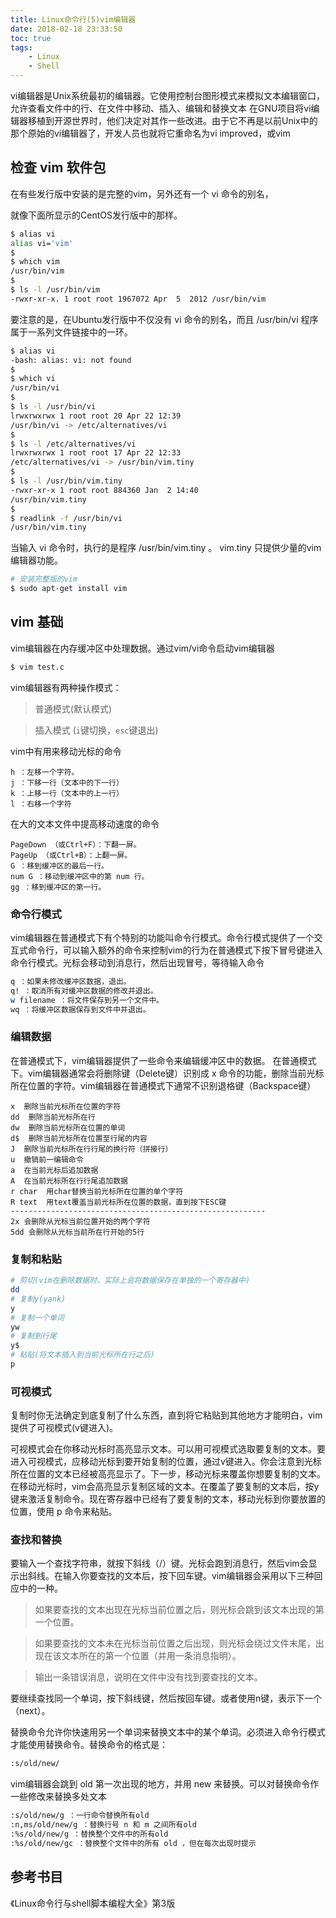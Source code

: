 ```yaml
---
title: Linux命令行(5)vim编辑器
date: 2018-02-18 23:33:50
toc: true
tags: 
    - Linux
    - Shell
---
```

vi编辑器是Unix系统最初的编辑器。它使用控制台图形模式来模拟文本编辑窗口，允许查看文件中的行、在文件中移动、插入、编辑和替换文本
在GNU项目将vi编辑器移植到开源世界时，他们决定对其作一些改进。由于它不再是以前Unix中的那个原始的vi编辑器了，开发人员也就将它重命名为vi improved，或vim

## 检查 vim 软件包

在有些发行版中安装的是完整的vim，另外还有一个 vi 命令的别名，

就像下面所显示的CentOS发行版中的那样。

```bash
$ alias vi
alias vi='vim'
$
$ which vim
/usr/bin/vim
$
$ ls -l /usr/bin/vim
-rwxr-xr-x. 1 root root 1967072 Apr  5  2012 /usr/bin/vim
```

要注意的是，在Ubuntu发行版中不仅没有 vi 命令的别名，而且 /usr/bin/vi 程序属于一系列文件链接中的一环。

```bash
$ alias vi
-bash: alias: vi: not found
$
$ which vi
/usr/bin/vi
$
$ ls -l /usr/bin/vi
lrwxrwxrwx 1 root root 20 Apr 22 12:39 
/usr/bin/vi -> /etc/alternatives/vi
$
$ ls -l /etc/alternatives/vi
lrwxrwxrwx 1 root root 17 Apr 22 12:33 
/etc/alternatives/vi -> /usr/bin/vim.tiny
$
$ ls -l /usr/bin/vim.tiny
-rwxr-xr-x 1 root root 884360 Jan  2 14:40 
/usr/bin/vim.tiny
$
$ readlink -f /usr/bin/vi
/usr/bin/vim.tiny
```

当输入 vi 命令时，执行的是程序 /usr/bin/vim.tiny 。 vim.tiny 只提供少量的vim编辑器功能。

```bash
# 安装完整版的vim
$ sudo apt-get install vim
```

## vim 基础

vim编辑器在内存缓冲区中处理数据。通过vim/vi命令启动vim编辑器 
```bash
$ vim test.c
```

vim编辑器有两种操作模式： 

>  普通模式(默认模式)

>  插入模式 (`i`键切换，`esc`键退出)

vim中有用来移动光标的命令

```
h ：左移一个字符。
j ：下移一行（文本中的下一行）
k ：上移一行（文本中的上一行）
l ：右移一个字符
```

在大的文本文件中提高移动速度的命令

```
PageDown （或Ctrl+F）：下翻一屏。
PageUp （或Ctrl+B）：上翻一屏。
G ：移到缓冲区的最后一行。
num G ：移动到缓冲区中的第 num 行。
gg ：移到缓冲区的第一行。
```

### 命令行模式

vim编辑器在普通模式下有个特别的功能叫命令行模式。命令行模式提供了一个交互式命令行，可以输入额外的命令来控制vim的行为在普通模式下按下冒号键进入命令行模式。光标会移动到消息行，然后出现冒号，等待输入命令

```bash
q ：如果未修改缓冲区数据，退出。
q! ：取消所有对缓冲区数据的修改并退出。
w filename ：将文件保存到另一个文件中。
wq ：将缓冲区数据保存到文件中并退出。
```

### 编辑数据

在普通模式下，vim编辑器提供了一些命令来编辑缓冲区中的数据。 在普通模式下。vim编辑器通常会将删除键（Delete键）识别成 x 命令的功能，删除当前光标所在位置的字符。vim编辑器在普通模式下通常不识别退格键（Backspace键）

```
x  删除当前光标所在位置的字符 
dd  删除当前光标所在行 
dw  删除当前光标所在位置的单词 
d$  删除当前光标所在位置至行尾的内容 
J  删除当前光标所在行行尾的换行符（拼接行） 
u  撤销前一编辑命令 
a  在当前光标后追加数据 
A  在当前光标所在行行尾追加数据 
r char  用char替换当前光标所在位置的单个字符 
R text  用text覆盖当前光标所在位置的数据，直到按下ESC键
---------------------------------------------------------
2x 会删除从光标当前位置开始的两个字符
5dd 会删除从光标当前所在行开始的5行
```

### 复制和粘贴

```bash
# 剪切(vim在删除数据时，实际上会将数据保存在单独的一个寄存器中)
dd
# 复制y(yank)
y
# 复制一个单词
yw
# 复制到行尾
y$
# 粘贴(将文本插入到当前光标所在行之后)
p
```

### 可视模式

复制时你无法确定到底复制了什么东西，直到将它粘贴到其他地方才能明白，vim提供了可视模式(v键进入)。

可视模式会在你移动光标时高亮显示文本。可以用可视模式选取要复制的文本。要进入可视模式，应移动光标到要开始复制的位置，通过v键进入。你会注意到光标所在位置的文本已经被高亮显示了。下一步，移动光标来覆盖你想要复制的文本。在移动光标时，vim会高亮显示复制区域的文本。在覆盖了要复制的文本后，按y键来激活复制命令。现在寄存器中已经有了要复制的文本，移动光标到你要放置的位置，使用 p 命令来粘贴。

### 查找和替换

要输入一个查找字符串，就按下斜线（/）键。光标会跑到消息行，然后vim会显示出斜线。在输入你要查找的文本后，按下回车键。vim编辑器会采用以下三种回应中的一种。

> 如果要查找的文本出现在光标当前位置之后，则光标会跳到该文本出现的第一个位置。

> 如果要查找的文本未在光标当前位置之后出现，则光标会绕过文件末尾，出现在该文本所在的第一个位置（并用一条消息指明）。

> 输出一条错误消息，说明在文件中没有找到要查找的文本。

要继续查找同一个单词，按下斜线键，然后按回车键。或者使用n键，表示下一个（next）。

替换命令允许你快速用另一个单词来替换文本中的某个单词。必须进入命令行模式才能使用替换命令。替换命令的格式是：

```bash
:s/old/new/
```

vim编辑器会跳到 old 第一次出现的地方，并用 new 来替换。可以对替换命令作一些修改来替换多处文本

```bash
:s/old/new/g ：一行命令替换所有old
:n,ms/old/new/g ：替换行号 n 和 m 之间所有old
:%s/old/new/g ：替换整个文件中的所有old
:%s/old/new/gc ：替换整个文件中的所有 old ，但在每次出现时提示
```

## 参考书目

《Linux命令行与shell脚本编程大全》第3版